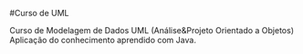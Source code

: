 #Curso de UML 

Curso de Modelagem de Dados UML (Análise&Projeto Orientado a Objetos)
Aplicação do conhecimento aprendido com Java.
